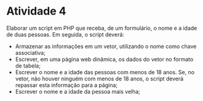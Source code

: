 # Atividade 4

Elaborar um script em PHP que receba, de um formulário, o nome e a idade de duas pessoas.
Em seguida, o script deverá:

- Armazenar as informações em um vetor, utilizando o nome como chave associativa;
- Escrever, em uma página web dinâmica, os dados do vetor no formato de tabela;
- Escrever o nome e a idade das pessoas com menos de 18 anos. Se, no vetor, não houver ninguém com menos de 18 anos, o script deverá repassar esta informação para a página;
- Escrever o nome e a idade da pessoa mais velha;
